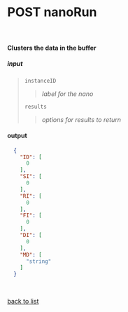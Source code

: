 # **POST nanoRun**
<br/>

#### Clusters the data in the buffer
##### input
>`instanceID`
>>*label for the nano*
>
>`results`
>>*options for results to return*

#### output
```json
  {
    "ID": [
      0
    ],
    "SI": [
      0
    ],
    "RI": [
      0
    ],
    "FI": [
      0
    ],
    "DI": [
      0
    ],
    "MD": [
      "string"
    ]
  }
```

<br/>

[back to list](../Guides/Guide_Boon_Nano.md)

